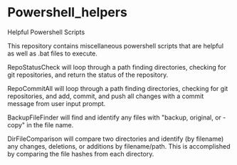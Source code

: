 # Powershell_helpers
Helpful Powershell Scripts


This repository contains miscellaneous powershell scripts that are helpful as well as .bat files to execute.

RepoStatusCheck will loop through a path finding directories, checking for git repositories, and return the status of the repository.

RepoCommitAll will loop through a path finding directories, checking for git repositories, and add, commit, and push all changes with a commit message from user input prompt.

BackupFileFinder will find and identify any files with "backup, original, or - copy" in the file name.

DirFileComparison will compare two directories and identify (by filename) any changes, deletions, or additions by filename/path. This is accomplished 
by comparing the file hashes from each directory.